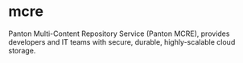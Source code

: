 # mcre
Panton Multi-Content Repository Service (Panton MCRE), provides developers and IT teams with secure, durable, highly-scalable cloud storage. 
